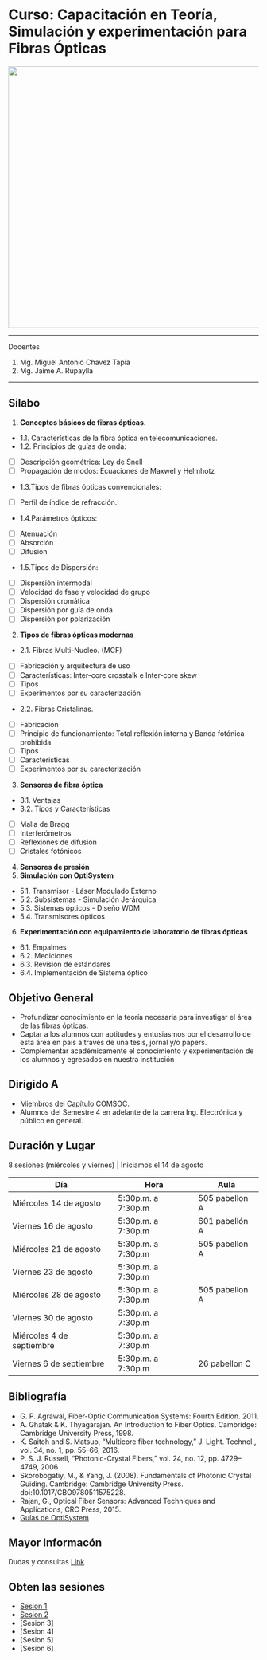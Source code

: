 # Curso: Capacitación en Teoría, Simulación y experimentación para Fibras Ópticas
<img src="https://pbs.twimg.com/media/EBygpgrXUAIeUuv.jpg" width="525"/>

*******
Docentes  
 1. Mg. Miguel Antonio Chavez Tapia
 2. Mg. Jaime A. Rupaylla

*******
## Silabo

1. **Conceptos básicos de fibras ópticas.**
-   1.1. Características de la fibra óptica en telecomunicaciones.
-   1.2. Principios de guías de onda:
- [ ] Descripción geométrica: Ley de Snell
- [ ] Propagación de modos: Ecuaciones de Maxwel y Helmhotz
- 1.3.Tipos de fibras ópticas convencionales:
- [ ] Perfil de índice de refracción.
- 1.4.Parámetros ópticos:
- [ ] Atenuación
- [ ] Absorción
- [ ] Difusión
- 1.5.Tipos de Dispersión:
- [ ] Dispersión intermodal
- [ ] Velocidad de fase y velocidad de grupo
- [ ] Dispersión cromática
- [ ] Dispersión por guía de onda
- [ ] Dispersión por polarización
2. **Tipos de fibras ópticas modernas**
- 2.1. Fibras Multi-Nucleo. (MCF)
- [ ] Fabricación y arquitectura de uso
- [ ] Características: Inter-core crosstalk e Inter-core skew
- [ ] Tipos
- [ ] Experimentos por su caracterización
- 2.2. Fibras Cristalinas.
- [ ] Fabricación
- [ ] Principio de funcionamiento: Total reflexión interna y Banda fotónica prohibida
- [ ] Tipos
- [ ] Características
- [ ] Experimentos por su caracterización
3. **Sensores de fibra óptica**
- 3.1. Ventajas
- 3.2. Tipos y Características
- [ ] Malla de Bragg
- [ ] Interferómetros
- [ ] Reflexiones de difusión
- [ ] Cristales fotónicos
4. **Sensores de presión**
5. **Simulación con OptiSystem**
- 5.1. Transmisor - Láser Modulado Externo
- 5.2. Subsistemas - Simulación Jerárquica
- 5.3. Sistemas ópticos - Diseño WDM
- 5.4. Transmisores ópticos
6. **Experimentación con equipamiento de laboratorio de fibras ópticas**
- 6.1. Empalmes
- 6.2. Mediciones
- 6.3. Revisión de estándares
- 6.4. Implementación de Sistema óptico

## Objetivo General
- Profundizar conocimiento en la teoría necesaria para investigar el área de las fibras ópticas.
- Captar a los alumnos con aptitudes y entusiasmos por el desarrollo de esta área en país a través de una tesis, jornal y/o papers.
- Complementar académicamente el conocimiento y experimentación de los alumnos y egresados en nuestra institución

## Dirigido A
- Miembros del Capítulo COMSOC.
- Alumnos del Semestre 4 en adelante de la carrera Ing. Electrónica y público en general.

## Duración y Lugar
8 sesiones (miércoles y viernes) | Iniciamos el 14 de agosto 

Día | Hora | Aula
------------ | ------------- | -------------
Miércoles 14 de agosto | 5:30p.m. a 7:30p.m | 505 pabellon A
Viernes 16 de agosto | 5:30p.m. a 7:30p.m | 601 pabellón A
Miércoles 21 de agosto | 5:30p.m. a 7:30p.m | 505 pabellon A
Viernes 23 de agosto | 5:30p.m. a 7:30p.m
Miércoles 28 de agosto | 5:30p.m. a 7:30p.m | 505 pabellon A
Viernes 30 de agosto | 5:30p.m. a 7:30p.m
Miércoles 4 de septiembre | 5:30p.m. a 7:30p.m
Viernes 6 de septiembre | 5:30p.m. a 7:30p.m | 26 pabellon C

## Bibliografía
- G. P. Agrawal, Fiber-Optic Communication Systems: Fourth Edition. 2011.
- A. Ghatak & K. Thyagarajan. An Introduction to Fiber Optics. Cambridge: Cambridge University Press, 1998.
- K. Saitoh and S. Matsuo, “Multicore fiber technology,” J. Light. Technol., vol. 34, no. 1, pp. 55–66, 2016.
- P. S. J. Russell, “Photonic-Crystal Fibers,” vol. 24, no. 12, pp. 4729–4749, 2006
- Skorobogatiy, M., & Yang, J. (2008). Fundamentals of Photonic Crystal Guiding. Cambridge: Cambridge University Press. doi:10.1017/CBO9780511575228.
- Rajan, G., Optical Fiber Sensors: Advanced Techniques and Applications, CRC Press, 2015.
- [Guías de OptiSystem](https://optiwave.com/category/optisystem-manuals/optisystem-tutorials/) 

## Mayor Informacón
Dudas y consultas [Link](https://www.instagram.com/ieeecomsocuch/)

## Obten las sesiones
- [Sesion 1](https://drive.google.com/open?id=1sAOHzkZFsHR4k-b_uB7uSzKcF6jT2ECi)
- [Sesion 2](https://drive.google.com/open?id=1y4FufbMwZGYk-wG3kkIItuPA_KYB7en-)
- [Sesion 3]
- [Sesion 4]
- [Sesion 5]
- [Sesion 6]
